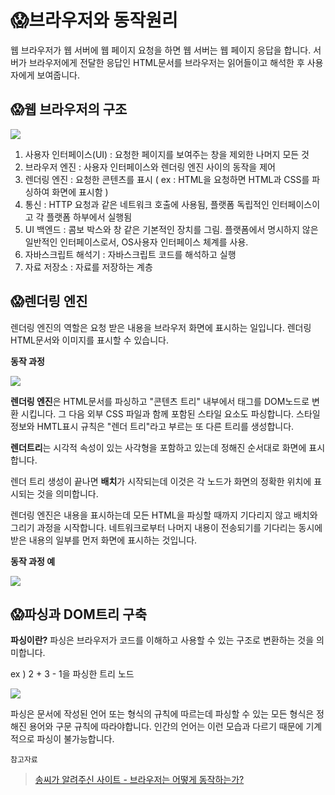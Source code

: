 # 😱브라우저와 동작원리

웹 브라우저가 웹 서버에 웹 페이지 요청을 하면 웹 서버는 웹 페이지 응답을 합니다. 서버가 브라우저에게 전달한 응답인 HTML문서를 브라우저는 읽어들이고 해석한 후 사용자에게 보여줍니다.

## 😱웹 브라우저의 구조
![](https://d2.naver.com/content/images/2015/06/helloworld-59361-1.png)

1. 사용자 인터페이스(UI) : 요청한 페이지를 보여주는 창을 제외한 나머지 모든 것
2. 브라우저 엔진 : 사용자 인터페이스와 렌더링 엔진 사이의 동작을 제어
3. 렌더링 엔진 : 요청한 콘텐츠를 표시 ( ex : HTML을 요청하면 HTML과 CSS를 파싱하여 화면에 표시함 )
4. 통신 : HTTP 요청과 같은 네트워크 호출에 사용됨, 플랫폼 독립적인 인터페이스이고 각 플랫폼 하부에서 실행됨
5. UI 백엔드 : 콤보 박스와 창 같은 기본적인 장치를 그림. 플랫폼에서 명시하지 않은 일반적인 인터페이스로서, OS사용자 인터페이스 체계를 사용.
6. 자바스크립트 해석기 : 자바스크립트 코드를 해석하고 실행
7. 자료 저장소 : 자료를 저장하는 계층


## 😱렌더링 엔진
렌더링 엔진의 역할은 요청 받은 내용을 브라우저 화면에 표시하는 일입니다. 렌더링 HTML문서와 이미지를 표시할 수 있습니다. 

**동작 과정**

![](https://d2.naver.com/content/images/2015/06/helloworld-59361-2.png)  

**렌더링 엔진**은 HTML문서를 파싱하고 "콘텐츠 트리" 내부에서 태그를 DOM노드로 변환 시킵니다. 그 다음 외부 CSS 파일과 함께 포함된 스타일 요소도 파싱합니다. 스타일 정보와 HMTL표시 규칙은 "렌더 트리"라고 부르는 또 다른 트리를 생성합니다.

**렌더트리**는 시각적 속성이 있는 사각형을 포함하고 있는데 정해진 순서대로 화면에 표시합니다.

렌더 트리 생성이 끝나면 **배치**가 시작되는데 이것은 각 노드가 화면의 정확한 위치에 표시되는 것을 의미합니다.

렌더링 엔진은 내용을 표시하는데 모든 HTML을 파싱할 때까지 기다리지 않고 배치와 그리기 과정을 시작합니다. 네트워크로부터 나머지 내용이 전송되기를 기다리는 동시에 받은 내용의 일부를 먼저 화면에 표시하는 것입니다.

**동작 과정 예**

![](https://d2.naver.com/content/images/2015/06/helloworld-59361-3.png)

## 😱파싱과 DOM트리 구축

**파싱이란?**
파싱은 브라우저가 코드를 이해하고 사용할 수 있는 구조로 변환하는 것을 의미합니다. 

ex ) 2 + 3 - 1을 파싱한 트리 노드

![](https://d2.naver.com/content/images/2015/06/helloworld-59361-5.png)

파싱은 문서에 작성된 언어 또는 형식의 규칙에 따르는데 파싱할 수 있는 모든 형식은 정해진 용어와 구문 규칙에 따라야합니다. 인간의 언어는 이런 모습과 다르기 때문에 기계적으로 파싱이 불가능합니다.




`참고자료`
> [송씨가 알려주신 사이트 - 브라우저는 어떻게 동작하는가?](https://d2.naver.com/helloworld/59361)